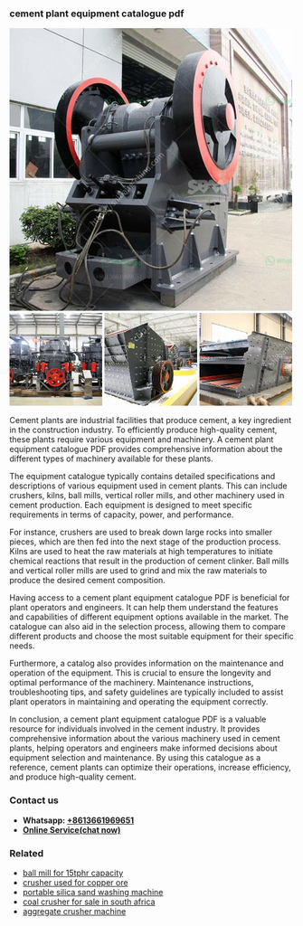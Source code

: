 <h3>cement plant equipment catalogue pdf</h3><img src='1708309263.jpg' alt=''><p>Cement plants are industrial facilities that produce cement, a key ingredient in the construction industry. To efficiently produce high-quality cement, these plants require various equipment and machinery. A cement plant equipment catalogue PDF provides comprehensive information about the different types of machinery available for these plants.</p><p>The equipment catalogue typically contains detailed specifications and descriptions of various equipment used in cement plants. This can include crushers, kilns, ball mills, vertical roller mills, and other machinery used in cement production. Each equipment is designed to meet specific requirements in terms of capacity, power, and performance.</p><p>For instance, crushers are used to break down large rocks into smaller pieces, which are then fed into the next stage of the production process. Kilns are used to heat the raw materials at high temperatures to initiate chemical reactions that result in the production of cement clinker. Ball mills and vertical roller mills are used to grind and mix the raw materials to produce the desired cement composition.</p><p>Having access to a cement plant equipment catalogue PDF is beneficial for plant operators and engineers. It can help them understand the features and capabilities of different equipment options available in the market. The catalogue can also aid in the selection process, allowing them to compare different products and choose the most suitable equipment for their specific needs.</p><p>Furthermore, a catalog also provides information on the maintenance and operation of the equipment. This is crucial to ensure the longevity and optimal performance of the machinery. Maintenance instructions, troubleshooting tips, and safety guidelines are typically included to assist plant operators in maintaining and operating the equipment correctly.</p><p>In conclusion, a cement plant equipment catalogue PDF is a valuable resource for individuals involved in the cement industry. It provides comprehensive information about the various machinery used in cement plants, helping operators and engineers make informed decisions about equipment selection and maintenance. By using this catalogue as a reference, cement plants can optimize their operations, increase efficiency, and produce high-quality cement.</p><h3>Contact us</h3><ul><li><strong>Whatsapp:&nbsp;<a href="https://wa.me/8613661969651">+8613661969651</a></strong></li><li><a href="https://swt.shibang-china.com/?git&amp;zhl&amp;cement plant equipment catalogue pdf"><strong>Online Service(chat now)</strong></a></li></ul><h3>Related</h3><ul><li><a href='ball mill for 15tphr capacity.md'>ball mill for 15tphr capacity</a></li><li><a href='crusher used for copper ore.md'>crusher used for copper ore</a></li><li><a href='portable silica sand washing machine.md'>portable silica sand washing machine</a></li><li><a href='coal crusher for sale in south africa.md'>coal crusher for sale in south africa</a></li><li><a href='aggregate crusher machine.md'>aggregate crusher machine</a></li></ul>